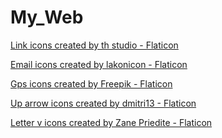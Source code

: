 # My_Web
 
<a href="https://www.flaticon.com/free-icons/link" title="link icons">Link icons created by th studio - Flaticon</a>

<a href="https://www.flaticon.com/free-icons/email" title="email icons">Email icons created by lakonicon - Flaticon</a>

<a href="https://www.flaticon.com/free-icons/gps" title="gps icons">Gps icons created by Freepik - Flaticon</a>

<a href="https://www.flaticon.com/free-icons/up-arrow" title="up arrow icons">Up arrow icons created by dmitri13 - Flaticon</a>

<a href="https://www.flaticon.com/free-icons/letter-v" title="letter v icons">Letter v icons created by Zane Priedite - Flaticon</a>